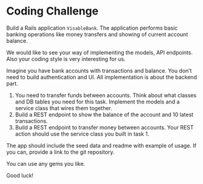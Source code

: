 # Coding Challenge

Build a Rails application `VisableBank`. The application performs basic banking operations like money transfers and showing of current account balance.

We would like to see your way of implementing the models, API endpoints. Also your coding style is very interesting for us.

Imagine you have bank accounts with transactions and balance. You don’t need to build authentication and UI. All implementation is about the backend part.

1. You need to transfer funds between accounts. Think about what classes and DB tables you need for this task. Implement the models and a service class that wires them together.
2. Build a REST endpoint to show the balance of the account and 10 latest transactions.
3. Build a REST endpoint to transfer money between accounts. Your REST action should use the service class you built in task 1.

The app should include the seed data and readme with example of usage. If you can, provide a link to the git repository.

You can use any gems you like.

Good luck!